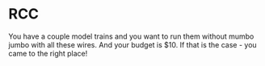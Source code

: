 # RCC

You have a couple model trains and you want to run them without mumbo jumbo with all these wires. And your budget is $10. If that is the case - you came to the right place! 
